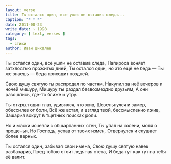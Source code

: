 ```yaml
---
layout: verse
title: Ты остался один, все ушли не оставив следа...
caption: "* * *"
date: 2011-08-23
write_date: ~ 1998
category: [ text, verses ]
tags:
  - стихи
author: Иван Шихалев
---
```

Ты остался один, все ушли не оставив следа,
Папироса воняет затхлостью прожитых дней,
Ты остался один, но это ещё не беда —
Ты же знаешь — беда приходит поздней.

Свою душу святую ты распродал по частям,
Накупил за неё вечеров и ночей мишуру,
Мишуру ты раздал безвозмездно друзьям,
А они разошлись, где-то ближе к утру.

Ты открыл один глаз, удивился, что жив,
Шевельнулся и замер, обессилев от боли,
Всё же встал, и взгляд твой, бессмысленно лжив,
Зашарил вокруг в тщетных поисках роли.

Но и маски исчезли с обшарпанных стен,
Ты упал на колени, моля о прощеньи,
Но Господь, устав от твоих измен,
Отвернулся и слушает более верных.

Ты остался один, забывая свои имена,
Свою душу святую навек разбазарив,
Пред тобою стоит ледяная стена,
И беда тут как тут на тебя её валит.
